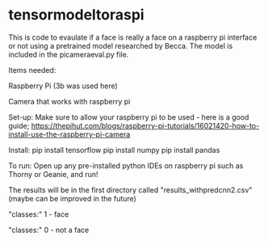 # tensormodeltoraspi
This is code to evaulate if a face is really a face on a raspberry pi interface or not using a pretrained model researched by Becca. The model is included in the picameraeval.py file. 

Items needed:

Raspberry Pi (3b was used here)

Camera that works with raspberry pi

Set-up:
Make sure to allow your raspberry pi to be used - here is a good guide; https://thepihut.com/blogs/raspberry-pi-tutorials/16021420-how-to-install-use-the-raspberry-pi-camera

Install:
pip install tensorflow
pip install numpy
pip install pandas

To run:
Open up any pre-installed python IDEs on raspberry pi such as Thorny or Geanie, and run!

The results will be in the first directory called "results_withpredcnn2.csv" (maybe can be improved in the future)

"classes:" 1 - face

"classes:" 0 - not a face
